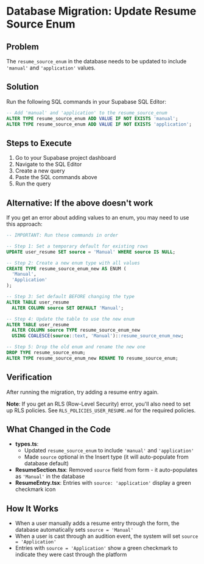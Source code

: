 # Database Migration: Update Resume Source Enum

## Problem
The `resume_source_enum` in the database needs to be updated to include `'manual'` and `'application'` values.

## Solution
Run the following SQL commands in your Supabase SQL Editor:

```sql
-- Add 'manual' and 'application' to the resume_source_enum
ALTER TYPE resume_source_enum ADD VALUE IF NOT EXISTS 'manual';
ALTER TYPE resume_source_enum ADD VALUE IF NOT EXISTS 'application';
```

## Steps to Execute

1. Go to your Supabase project dashboard
2. Navigate to the SQL Editor
3. Create a new query
4. Paste the SQL commands above
5. Run the query

## Alternative: If the above doesn't work

If you get an error about adding values to an enum, you may need to use this approach:

```sql
-- IMPORTANT: Run these commands in order

-- Step 1: Set a temporary default for existing rows
UPDATE user_resume SET source = 'Manual' WHERE source IS NULL;

-- Step 2: Create a new enum type with all values
CREATE TYPE resume_source_enum_new AS ENUM (
  'Manual',
  'Application'
);

-- Step 3: Set default BEFORE changing the type
ALTER TABLE user_resume 
  ALTER COLUMN source SET DEFAULT 'Manual';

-- Step 4: Update the table to use the new enum
ALTER TABLE user_resume 
  ALTER COLUMN source TYPE resume_source_enum_new 
  USING COALESCE(source::text, 'Manual')::resume_source_enum_new;

-- Step 5: Drop the old enum and rename the new one
DROP TYPE resume_source_enum;
ALTER TYPE resume_source_enum_new RENAME TO resume_source_enum;
```

## Verification

After running the migration, try adding a resume entry again.

**Note**: If you get an RLS (Row-Level Security) error, you'll also need to set up RLS policies. See `RLS_POLICIES_USER_RESUME.md` for the required policies.

## What Changed in the Code

- **types.ts**: 
  - Updated `resume_source_enum` to include `'manual'` and `'application'`
  - Made `source` optional in the Insert type (it will auto-populate from database default)
- **ResumeSection.tsx**: Removed `source` field from form - it auto-populates as `'Manual'` in the database
- **ResumeEntry.tsx**: Entries with `source: 'application'` display a green checkmark icon

## How It Works

- When a user manually adds a resume entry through the form, the database automatically sets `source = 'Manual'`
- When a user is cast through an audition event, the system will set `source = 'Application'`
- Entries with `source = 'Application'` show a green checkmark to indicate they were cast through the platform
